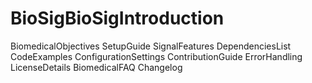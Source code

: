 # BioSigBioSigIntroduction
BiomedicalObjectives
SetupGuide
SignalFeatures
DependenciesList
CodeExamples
ConfigurationSettings
ContributionGuide
ErrorHandling
LicenseDetails
BiomedicalFAQ
Changelog
